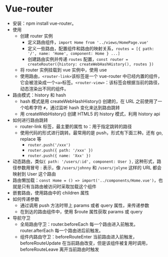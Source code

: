 # Vue-router

- 安装：npm install vue-router。
- 使用
  - 创建 router 实例
    - 定义路由组件，`import Home from '../views/HomePage.vue'`
    - 定义一些路由，配置组件和路由的映射关系，`routes = [{ path: '/', name: 'Home', component: Home } ...]`
    - 创建路由实例并传递 `routes` 配置，`const router = createRouter({history: createWebHashHistory(), routes })`
  - 将 router 实例挂载到 vue 实例中，使用 use
  - 使用路由，`<router-link>`该标签是一个 vue-router 中已经内置的组件，它会被渲染成一个`<a>`标签。`<router-view>`：该标签会根据当前的路径，动态渲染出不同的组件。
- 路由模式：history 和 hash
  - hash 模式是用 createWebHashHistory() 创建的，在 URL 之前使用了一个哈希字符 `#`，通过监听 hash 变化来达到路由跳转
  - 用 createWebHistory() 创建 HTML5 的 history 模式，利用 history api
- 如何进行路由跳转
  - router-link 标签，最主要的属性 to：用于指定跳转的路径
  - 使用代码的形式进行跳转。最常用的是 push，形式有下面三种。还有 go, replace 等
    - `router.push('/xxx')`
    - `router.push({ path: '/xxx' })`
    - `router.push({ name: 'Xxx' })`
- 动态路由，类似`{ path: '/users/:id', component: User },` 这种形式，路径参数用冒号 : 表示，像 `/users/johnny` 和 `/users/jolyne` 这样的 URL 都会映射到 User 这个路由
- 路由懒加载：`const Home = () => import('../components/Home.vue')`，也就是只有当路由被访问时采取加载这个组件
- 嵌套路由，使用路由中的 children 属性
- 如何传递参数
  - 通过调用 push 方法时带上 params 或者 query 属性，来传递参数
  - 在到达的路由组件中，使用 $route 属性获取 params 或 query
- 导航守卫
  - 全局路由守卫：router.beforeEach 每一个路由进入前触发。router.afterEach 每一个路由进后前触发。
  - 组件内路由守卫：beforeRouteEnter 当前路由进入前触发，beforeRouteUpdate 在当前路由改变，但是该组件被复用时调用，beforeRouteLeave 离开当前路由时触发
